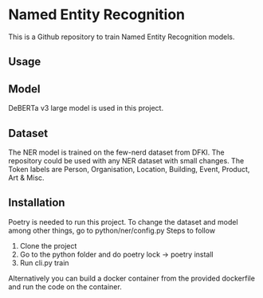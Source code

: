 # Named Entity Recognition 

This is a Github repository to train Named Entity Recognition models. 

## Usage

## Model

DeBERTa v3 large model is used in this project. 

## Dataset

The NER model is trained on the few-nerd dataset from DFKI. The repository could be used with any NER dataset with small changes.
The Token labels are Person, Organisation, Location, Building, Event, Product, Art & Misc.

## Installation

Poetry is needed to run this project. 
To change the dataset and model among other things, go to python/ner/config.py 
Steps to follow
1. Clone the project
2. Go to the python folder and do poetry lock -> poetry install
3. Run cli.py train <output directory>

Alternatively you can build a docker container from the provided dockerfile and run the code on the container.
